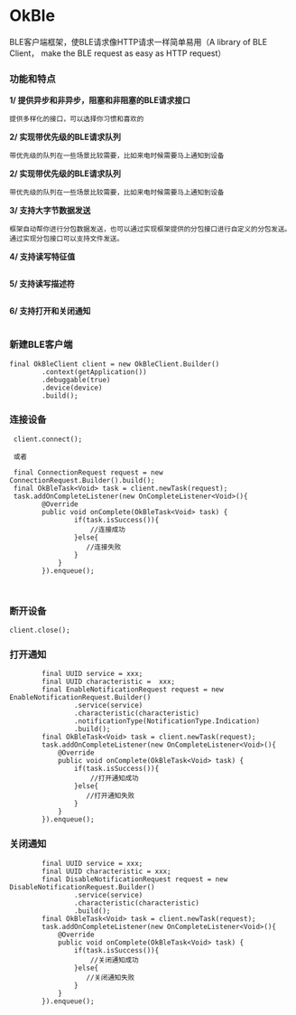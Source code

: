 # OkBle
BLE客户端框架，使BLE请求像HTTP请求一样简单易用（A library of BLE Client， make the BLE request as easy as HTTP request）

### 功能和特点
**1/ 提供异步和非异步，阻塞和非阻塞的BLE请求接口**
```
提供多样化的接口，可以选择你习惯和喜欢的
```
**2/ 实现带优先级的BLE请求队列**
```
带优先级的队列在一些场景比较需要，比如来电时候需要马上通知到设备
```
**2/ 实现带优先级的BLE请求队列**
```
带优先级的队列在一些场景比较需要，比如来电时候需要马上通知到设备
```
**3/ 支持大字节数据发送**
```
框架自动帮你进行分包数据发送，也可以通过实现框架提供的分包接口进行自定义的分包发送。
通过实现分包接口可以支持文件发送。
```
**4/ 支持读写特征值**
```
```
**5/ 支持读写描述符**
```
```
**6/ 支持打开和关闭通知**
```
```



### 新建BLE客户端
```
final OkBleClient client = new OkBleClient.Builder()
        .context(getApplication())
        .debuggable(true)
        .device(device)
        .build();
```

### 连接设备
```
 client.connect();
 
 或者
 
 final ConnectionRequest request = new ConnectionRequest.Builder().build();
 final OkBleTask<Void> task = client.newTask(request);
 task.addOnCompleteListener(new OnCompleteListener<Void>(){
        @Override
        public void onComplete(OkBleTask<Void> task) {
                if(task.isSuccess()){
                    //连接成功
                }else{
                   //连接失败
                }
            }
        }).enqueue();
        
        
```
### 断开设备
```
client.close();
```


### 打开通知
```
        final UUID service = xxx;
        final UUID characteristic =  xxx;
        final EnableNotificationRequest request = new EnableNotificationRequest.Builder()
                .service(service)
                .characteristic(characteristic)
                .notificationType(NotificationType.Indication)
                .build();
        final OkBleTask<Void> task = client.newTask(request);
        task.addOnCompleteListener(new OnCompleteListener<Void>(){
            @Override
            public void onComplete(OkBleTask<Void> task) {
                if(task.isSuccess()){
                    //打开通知成功
                }else{
                   //打开通知失败
                }
            }
        }).enqueue(); 
```

### 关闭通知
```
        final UUID service = xxx;
        final UUID characteristic = xxx;
        final DisableNotificationRequest request = new DisableNotificationRequest.Builder()
                .service(service)
                .characteristic(characteristic)
                .build();
        final OkBleTask<Void> task = client.newTask(request);
        task.addOnCompleteListener(new OnCompleteListener<Void>(){
            @Override
            public void onComplete(OkBleTask<Void> task) {
                if(task.isSuccess()){
                    //关闭通知成功
                }else{
                   //关闭通知失败
                }
            }
        }).enqueue();
        
```







